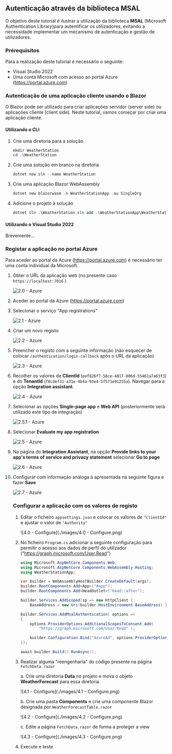 ## Autenticação através da biblioteca MSAL
O objetivo deste tutorial é ilustrar a utilização da biblioteca **MSAL** (Microsoft Authentication Library)para autentificar os utilizadores, evitando a necessidade implementar um mecanismo de autenticação e gestão de utilizadores.

### Prérequisitos

Para a realização deste tutorial é necessário o seguinte:

* Visual Studio 2022
* Uma conta Microsoft com acesso ao portal Azure (https://portal.azure.com)

### Autenticação de uma aplicação cliente usando o Blazor 

O Blazor pode ser utilizado para criar aplicações servidor (server side) ou aplicações cliente (client side). Neste tutorial, vamos começar por criar uma aplicação cliente.

#### Utilizando o CLI

1. Crie uma diretoria para a solução

   ```powershell
   mkdir WeatherStation
   cd .\WeatherStation
   ```

2. Crie uma solução em branco na diretoria 

   ```powershell
   dotnet new sln --name WeatherStation
   ```

3. Crie uma aplicação Blazor WebAssembly

   ```powershell
   dotnet new blazorwasm -n WeatherStationApp -au SingleOrg
   ```

4. Adicione o projeto à solução
   ```powershell
   dotnet sln .\WeatherStation.sln add .\WeatherStationApp\WeatherStationApp.csproj
   ```

#### Utilizando o Visual Studio 2022

Brevemente...

### Registar a aplicação no portal Azure

Para aceder ao portal da Azure (https://portal.azure.com) é necessário ter uma conta individual da Microsoft. 

1. Obter o URL da aplicação web (no presente caso ``https://localhost:7016`` )

   ![2.0 - Azure](https://raw.githubusercontent.com/UMadeira/WeatherStation/develop/Tutorials/images/2.0-Azure.png)

2. Aceder ao portal da Azure (https://portal.azure.com)

3. Selecionar o serviço "App registrations"

   ![2.1 - Azure](https://raw.githubusercontent.com/UMadeira/WeatherStation/develop/Tutorials/images/2.1-Azure.png)

4. Criar um novo registo

   ![2.2 - Azure](https://raw.githubusercontent.com/UMadeira/WeatherStation/develop/Tutorials/images/2.2-Azure.png)

5. Preencher o registo com a seguinte informação (não esquecer de colocar ``/authentication/login-callback`` após o URL da aplicação)

   ![2.3 - Azure](https://raw.githubusercontent.com/UMadeira/WeatherStation/develop/Tutorials/images/2.3-Azure.png)

6. Recolher os valores de **ClientId** (``eef826f7-58ce-4817-806d-55462a7a63f3``) e do **TenantId** (`f8cdef31-a31e-4b4a-93e4-5f571e91255a`). Navegar para a opção  **Integration assistant**.

   ![2.4 - Azure](https://raw.githubusercontent.com/UMadeira/WeatherStation/develop/Tutorials/images/2.4-Azure.png)

7. Selecionar as opções **Single-page app** e **Web API** (posteriormente será utilizado este tipo de integração)

   ![2.5.1 - Azure](https://raw.githubusercontent.com/UMadeira/WeatherStation/develop/Tutorials/images/2.5.1-Azure.png)

8. Selecionar **Evaluate my app registration**

   ![2.5 - Azure](https://raw.githubusercontent.com/UMadeira/WeatherStation/develop/Tutorials/images/2.5-Azure.png)

9. Na página do **Integration Assistant**, na opção **Provide links to your app's terms of service and privacy statement** selecionar **Go to page**

   ![2.6 - Azure](https://raw.githubusercontent.com/UMadeira/WeatherStation/develop/Tutorials/images/2.6-Azure.png)

10. Configurar com informação análoga à apresentada na seguinte figura e fazer **Save**

    ![2.7 - Azure](https://raw.githubusercontent.com/UMadeira/WeatherStation/develop/Tutorials/images/2.7-Azure.png)

    ### Configurar a aplicação com os  valores de registo

    1. Editar o ficheiro ``appsettings.json`` e colocar os valores de ``"ClientId"`` e ajustar o valor de ``"Authority"``

       ![4.0 - Configure](./images/4.0 - Configure.png)

    2. No ficheiro ``Program.cs`` adicionar a seguinte configuração para permitir o acesso aos dados de perfil do utilizador ("https://graph.microsoft.com/User.Read")

       ```c#
       using Microsoft.AspNetCore.Components.Web;
       using Microsoft.AspNetCore.Components.WebAssembly.Hosting;
       using WeatherStationApp;
       
       var builder = WebAssemblyHostBuilder.CreateDefault(args);
       builder.RootComponents.Add<App>("#app");
       builder.RootComponents.Add<HeadOutlet>("head::after");
       
       builder.Services.AddScoped(sp => new HttpClient { 
           BaseAddress = new Uri(builder.HostEnvironment.BaseAddress) } );
       
       builder.Services.AddMsalAuthentication( options =>
       {
           options.ProviderOptions.AdditionalScopesToConsent.Add(
               "https://graph.microsoft.com/User.Read" );
       
           builder.Configuration.Bind("AzureAd", options.ProviderOptions.Authentication);
       });
       
       await builder.Build().RunAsync();
       ```

    3. Realizar alguma "reengenharia" do código presente na página ``FetchData.razor``

       a. Crie uma diretoria **Data** no projeto e mova o objeto **WeatherForecast** para essa diretoria.

          ![4.1 - Configure](./images/4.1 - Configure.png)

       b. Crie uma pasta **Components** e crie uma componente Blazor designada por ``WeatherForecastTable.razor``

          ![4.2 - Configure](./images/4.2 - Configure.png)

       c. Edite a página ``FetchData.razor``  de forma a proteger a view

       ![4.3 - Configure](./images/4.3 - Configure.png)
    
    4. Execute e teste

